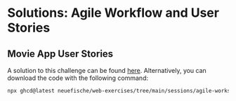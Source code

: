 # Solutions: Agile Workflow and User Stories

## Movie App User Stories

A solution to this challenge can be found [here](https://github.com/neuefische/web-exercises/tree/main/sessions/agile-workflow-and-user-stories/movie-app_solution). Alternatively, you can download the code with the following command:

```bash
npx ghcd@latest neuefische/web-exercises/tree/main/sessions/agile-workshop-and-user-stories/movie-app_solution
```
